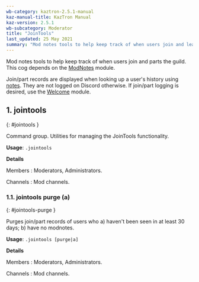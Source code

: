 ```yaml
---
wb-category: kaztron-2.5.1-manual
kaz-manual-title: KazTron Manual
kaz-version: 2.5.1
wb-subcategory: Moderator
title: "JoinTools"
last_updated: 25 May 2021
summary: "Mod notes tools to help keep track of when users join and leave the guild."
---
```


Mod notes tools to help keep track of when users join and parts the guild. This cog depends
on the <a href="./modnotes.html">ModNotes</a> module.

Join/part records are displayed when looking up a user's history using <a href="./modnotes.html#notes">notes</a>. They are
not logged on Discord otherwise. If join/part logging is desired, use the <a href="./welcome.html">Welcome</a>
module.

## 1. jointools
{: #jointools }

Command group. Utilities for managing the JoinTools functionality.

**Usage**: `.jointools`

**Details**

Members
: Moderators, Administrators.


Channels
: Mod channels.


### 1.1. jointools purge (a)
{: #jointools-purge }

Purges join/part records of users who a) haven't been seen in at least 30 days; b) have
no modnotes.

**Usage**: `.jointools [purge|a]`

**Details**

Members
: Moderators, Administrators.


Channels
: Mod channels.

